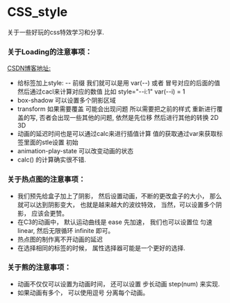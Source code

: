 # CSS_style
关于一些好玩的css特效学习和分享.


### 关于Loading的注意事项：
   [CSDN博客地址:](https://blog.csdn.net/qq_45906219/article/details/115210433)
  - 给标签加上style: -- 前缀 我们就可以是用 var(--) 或者 冒号对应的后面的值
    然后通过cacl来计算对应的数值
    比如 style="--i:1"  var(--i)  = 1
  - box-shadow 可以设置多个阴影区域
  - transform 如果需要覆盖 可能会出现问题 所以需要把之前的样式 重新进行覆盖的写,
    否者会出现一些其他的问题, 依然是先位移 然后进行其他的转换 2D  3D
  - 动画的延迟时间也是可以通过calc来进行插值计算  值的获取通过var来获取标签里面的stle设置
    初始
  - animation-play-state   可以改变动画的状态 
  - calc() 的计算确实很不错.

### 关于热点图的注意事项：
  - 我们预先给盒子加上了阴影， 然后设置动画，不断的更改盒子的大小， 那么就可以达到阴影变大，
    也就是越来越大的波纹特效， 当然，可以设置多个阴影， 应该会更赞。
  - 在C3的动画中， 默认运动曲线是 ease  先加速， 我们也可以设置位 匀速 linear, 然后无限循环      infinite 即可。 
  - 热点图的制作离不开动画的延迟
  - 在选择相同的标签的时候， 属性选择器可能是一个更好的选择.

### 关于熊的注意事项：
  - 动画不仅仅可以设置为动画时间， 还可以设置 步长动画 step(num) 来实现.
  - 如果动画有多个， 可以使用逗号 分离每个动画。

